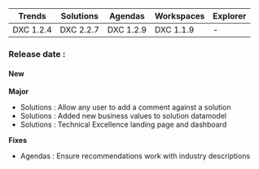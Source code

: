 
Trends|Solutions|Agendas|Workspaces|Explorer
|----|----|----|----|----
|DXC 1.2.4|DXC 2.2.7|DXC 1.2.9|DXC 1.1.9|-

### Release date : 

#### New
**Major**
- Solutions : Allow any user to add a comment against a solution
- Solutions : Added new business values to solution datamodel
- Solutions : Technical Excellence landing page and dashboard

**Fixes**
- Agendas : Ensure recommendations work with industry descriptions